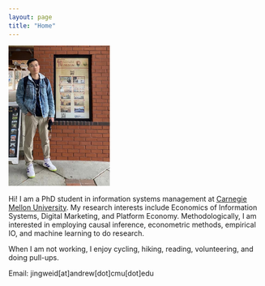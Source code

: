 ```yaml
---
layout: page
title: "Home"
---
```


<img src="/assets/JingweiDaiPhoto2.jpg" width="200px" /> 

Hi! I am a PhD student in information systems management at [Carnegie Mellon University](https://www.cmu.edu/).  My research interests include Economics of Information Systems, Digital Marketing, and Platform Economy. Methodologically, I am interested in employing causal inference, econometric methods, empirical IO, and machine learning to do research.

When I am not working, I enjoy cycling, hiking, reading, volunteering, and doing pull-ups.

Email: jingweid[at]andrew[dot]cmu[dot]edu
